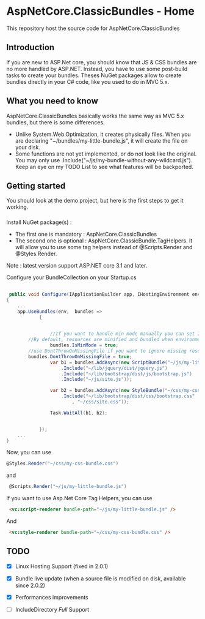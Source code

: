 # AspNetCore.ClassicBundles - Home
This repository host the source code for AspNetCore.ClassicBundles

## Introduction

If you are new to ASP.Net core, you should know that JS & CSS bundles are no more handled by ASP.NET. Instead, you have to use some post-build tasks to create your bundles. Theses NuGet packages allow to create bundles directly in your C# code, like you used to do in MVC 5.x.
## What you need to know

AspNetCore.ClassicBundles basically works the same way as MVC 5.x bundles, but there is some differences. 
- Unlike System.Web.Optimization, it creates physically files. When you are declaring "~/bundles/my-little-bundle.js", it will create the file on your disk. 
- Some functions are not yet implemented, or do not look like the original. You may only use .Include("~/js/my-bundle-without-any-wildcard.js"). Keep an eye on my TODO List to see what features will be backported.

## Getting started

You should look at the demo project, but here is the first steps to get it working.

### 

Install NuGet package(s) : 
- The first one is mandatory : AspNetCore.ClassicBundles
- The second one is optional : AspNetCore.ClassicBundle.TagHelpers. It will allow you to use some tag helpers instead of @Scripts.Render and @Styles.Render.

Note : latest version support ASP.NET core 3.1 and later.

Configure your BundleCollection on your Startup.cs

```c#
 
 public void Configure(IApplicationBuilder app, IHostingEnvironment env, ILoggerFactory loggerFactory)
{
	...
	app.UseBundles(env,  bundles =>
            {
               

                //If you want to handle min mode manually you can set IsMinMode to true. 
		//By default, resources are minified and bundled when environment is set to production
                bundles.IsMinMode = true;
		//use DontThrowOnMissingFile if you want to ignore missing resources and avoid Exceptions.
		bundles.DontThrowOnMissingFile = true;
                var b1 = bundles.AddAsync(new ScriptBundle("~/js/my-little-bundle.js")
                    .Include("~/lib/jquery/dist/jquery.js")
                    .Include("~/lib/bootstrap/dist/js/bootstrap.js")
                    .Include("~/js/site.js"));

                var b2 = bundles.AddAsync(new StyleBundle("~/css/my-css-bundle.css")
                    .Include("~/lib/bootstrap/dist/css/bootstrap.css"
                        , "~/css/site.css"));

                Task.WaitAll(b1, b2);


            });
	...
}

```



Now, you can use

```c#
@Styles.Render("~/css/my-css-bundle.css") 
```

and

```c#
 @Scripts.Render("~/js/my-little-bundle.js")
```

If you want to use  Asp.Net Core Tag Helpers, you can use

```html
 <vc:script-renderer bundle-path="~/js/my-little-bundle.js" />
```

And 

```html
 <vc:style-renderer bundle-path="~/css/my-css-bundle.css" /> 
```

## TODO
- [x] Linux Hosting Support (fixed in 2.0.1)
- [x] Bundle live update (when a source file is modified on disk, available since 2.0.2)
- [x] Performances improvements
- [ ] IncludeDirectory *Full* Support

